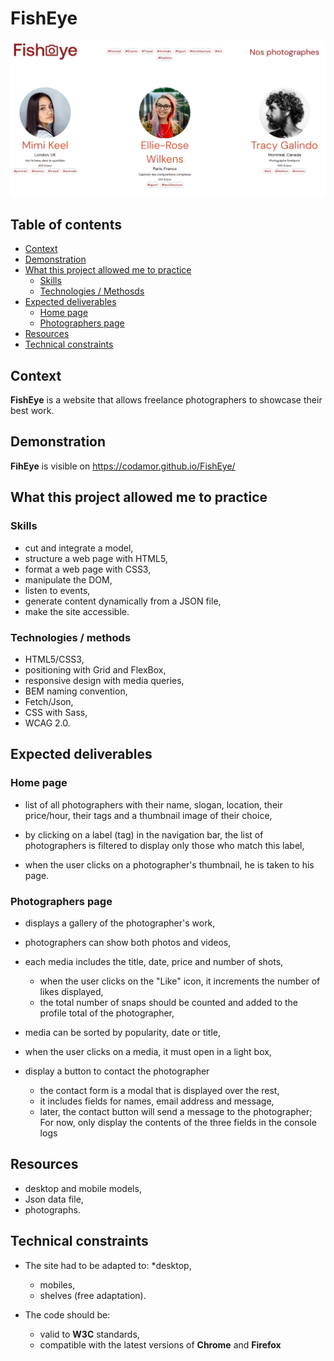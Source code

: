 # FishEye

![FishEye](FishEye_capture.png "FishEye")

## Table of contents
- [Context](#context)
- [Demonstration](#demonstration)
- [What this project allowed me to practice](#what-this-project-allowed-me-to-practice)
  - [Skills](#skills)
  - [Technologies / Methosds](#technologies--methods)
- [Expected deliverables](#expected-deliverables)
  - [Home page](#home-page)
  - [Photographers page](#photographers-page)
- [Resources](#resources)
- [Technical constraints](#technical-constraints)


## Context

**FishEye** is a website that allows freelance photographers to showcase their best work.

## Demonstration

**FihEye** is visible on https://codamor.github.io/FishEye/


## What this project allowed me to practice

### Skills

* cut and integrate a model,
* structure a web page with HTML5,
* format a web page with CSS3,
* manipulate the DOM,
* listen to events,
* generate content dynamically from a JSON file,
* make the site accessible.

### Technologies / methods

* HTML5/CSS3,
* positioning with Grid and FlexBox,
* responsive design with media queries,
* BEM naming convention,
* Fetch/Json,
* CSS with Sass,
* WCAG 2.0.

## Expected deliverables

### Home page

* list of all photographers with their name, slogan, location,
  their price/hour, their tags and a thumbnail image of their choice,


* by clicking on a label (tag) in the navigation bar, the list of
  photographers is filtered to display only those who match this
  label,

* when the user clicks on a photographer's thumbnail, he is taken to his
  page.


### Photographers page

* displays a gallery of the photographer's work,


* photographers can show both photos and videos,

* each media includes the title, date, price and number of shots,
  * when the user clicks on the "Like" icon, it increments the number
    of likes displayed,
  * the total number of snaps should be counted and added to the profile total
    of the photographer,


* media can be sorted by popularity, date or title,


* when the user clicks on a media, it must open in a
  light box,


* display a button to contact the photographer
  * the contact form is a modal that is displayed over the
    rest,
  * it includes fields for names, email address and
    message,
  * later, the contact button will send a message to the photographer;
    For now, only display the contents of the three fields in
    the console logs



## Resources 

* desktop and mobile models,
* Json data file,
* photographs.

## Technical constraints

* The site had to be adapted to:
  *desktop,
  * mobiles,
  * shelves (free adaptation).

* The code should be:
  * valid to **W3C** standards,
  * compatible with the latest versions of **Chrome** and **Firefox**

